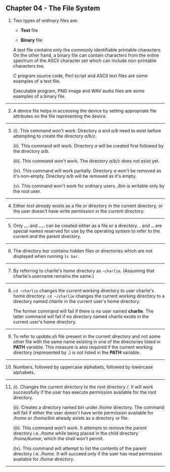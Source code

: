 ##  Chapter 04 - The File System

01. Two types of ordinary files are:

    -   **Text** file

    -   **Binary** file

    A text file contains only the commonly identifiable printable characters. On the other hand, a binary file can contain characters from the entire spectrum of the ASCII character set which can include non-printable characters too.

    C program source code, Perl script and ASCII text files are some examples of a text file.

    Executable program, PNG image and WAV audio files are some examples of a binary file.

---

02. A device file helps in accessing the device by setting appropriate file attributes on the file representing the device.

---

03. (i). This command won't work. Directory _a_ and _a/b_ need to exist before attempting to create the directory _a/b/c_.

    (ii). This command will work. Directory _a_ will be created first followed by the directory _a/b_.

    (iii). This command won't work. The directory _a/b/c_ does not exist yet.

    (iv). This command will work partially. Directory _a_ won't be removed as it's non-empty. Directory _a/b_ will be removed as it's empty.

    (v). This command won't work for ordinary users. _/bin_ is writable only by the root user.

---

04. Either _test_ already exists as a file or directory in the current directory, or the user doesn't have write permission in the current directory.

---

05. Only **...** and **....** can be created either as a file or a directory. **.** and **..** are special names reserved for use by the operating system to refer to the current and the parent directory.

---

06. The directory _bar_ contains hidden files or directories which are not displayed when running `ls bar`.

---

07. By referring to charlie's home directory as `~charlie`. (Assuming that charlie's username remains the same.)

---

08. `cd ~charlie` changes the current working directory to user charlie's home directory. `cd ~/charlie` changes the current working directory to a directory named _charlie_ in the current user's home directory.

    The former command will fail if there is no user named **charlie**. The latter command will fail if no directory named _charlie_ exists in the current user's home directory.

---

09. To refer to _update.sh_ file present in the current directory and not some other file with the same name existing in one of the directories listed in **PATH** variable. This measure is also required if the current working directory (represented by **.**) is not listed in the **PATH** variable.

---

10. Numbers, followed by uppercase alphabets, followed by lowercase alphabets.

---

11. (i). Changes the current directory to the root directory _/_. It will work successfully if the user has execute permission available for the root directory.

    (ii). Creates a directory named _bin_ under _/home_ directory. The command will fail if either the user doesn't have write permission available for _/home_ or _/home/bin_ already exists as a directory or file.

    (iii). This command won't work. It attempts to remove the parent directory i.e. _/home_ while being placed in the child directory _/home/kumar_, which the shell won't permit.

    (iv). This command will attempt to list the contents of the parent directory i.e. _/home_. It will succeed only if the user has read permission available for _/home_ directory.

---
